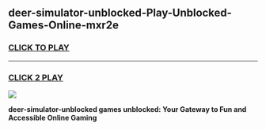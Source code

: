 
## deer-simulator-unblocked-Play-Unblocked-Games-Online-mxr2e
<h3>
<a href="https://premium76.site?title=deer-simulator-unblocked&ref=25A">CLICK TO PLAY</a></h3>
<hr>

<h3>
<a href="https://premium76.site?title=deer-simulator-unblocked&ref=25A">CLICK 2 PLAY</a>
  
</h3>

<a href="https://premium76.site?title=deer-simulator-unblocked&ref=25A"><img src="https://clearcache.store/games.png"></a>


**deer-simulator-unblocked games unblocked: Your Gateway to Fun and Accessible Online Gaming**
